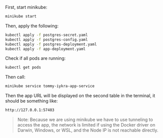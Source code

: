 First, start minikube:

```bash
minikube start
```

Then, apply the following:

```bash
kubectl apply -f postgres-secret.yaml
kubectl apply -f postgres-config.yaml
kubectl apply -f postgres-deployment.yaml
kubectl apply -f app-deployment.yaml
```

Check if all pods are running:

```bash
kubectl get pods
```

Then call:

```bash
minikube service tommy-iykra-app-service
```

Then the app URL will be displayed on the second table in the terminal, it should be something like:

```bash
http://127.0.0.1:57403
```

> Note: Because we are using minikube we have to use tunneling to access the app, the network is limited if using the Docker driver on Darwin, Windows, or WSL, and the Node IP is not reachable directly.
